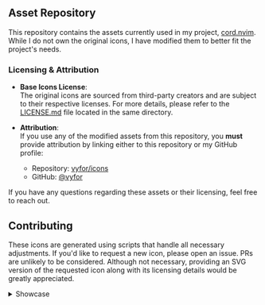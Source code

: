 ## Asset Repository  

This repository contains the assets currently used in my project, [cord.nvim](https://github.com/vyfor/cord.nvim). While I do not own the original icons, I have modified them to better fit the project's needs.  

### Licensing & Attribution  

- **Base Icons License**:  
  The original icons are sourced from third-party creators and are subject to their respective licenses. For more details, please refer to the [LICENSE.md](LICENSE.md) file located in the same directory.

- **Attribution**:  
  If you use any of the modified assets from this repository, you **must** provide attribution by linking either to this repository or my GitHub profile: 
  - Repository: [vyfor/icons](https://github.com/vyfor/icons)  
  - GitHub: [@vyfor](https://github.com/vyfor) 

If you have any questions regarding these assets or their licensing, feel free to reach out. 

## Contributing  

These icons are generated using scripts that handle all necessary adjustments. If you'd like to request a new icon, please open an issue. PRs are unlikely to be considered. Although not necessary, providing an SVG version of the requested icon along with its licensing details would be greatly appreciated.

<details id="showcase"><summary>Showcase</summary>

| Icon | catppuccin | material | onyx | pastel |
|------|---------|---------|---------|---------|
| ada.png | <img src='icons/catppuccin/ada.png' alt='ada.png' width='256' height='256' /> | <img src='icons/material/ada.png' alt='ada.png' width='256' height='256' /> | <img src='icons/onyx/ada.png' alt='ada.png' width='256' height='256' /> | <img src='icons/pastel/ada.png' alt='ada.png' width='256' height='256' /> |
| ahk.png | <img src='icons/catppuccin/ahk.png' alt='ahk.png' width='256' height='256' /> | <img src='icons/material/ahk.png' alt='ahk.png' width='256' height='256' /> | <img src='icons/onyx/ahk.png' alt='ahk.png' width='256' height='256' /> | <img src='icons/pastel/ahk.png' alt='ahk.png' width='256' height='256' /> |
| angular.png | <img src='icons/catppuccin/angular.png' alt='angular.png' width='256' height='256' /> | <img src='icons/material/angular.png' alt='angular.png' width='256' height='256' /> | <img src='icons/onyx/angular.png' alt='angular.png' width='256' height='256' /> | <img src='icons/pastel/angular.png' alt='angular.png' width='256' height='256' /> |
| arduino.png | <img src='icons/catppuccin/arduino.png' alt='arduino.png' width='256' height='256' /> | <img src='icons/material/arduino.png' alt='arduino.png' width='256' height='256' /> | <img src='icons/onyx/arduino.png' alt='arduino.png' width='256' height='256' /> | <img src='icons/pastel/arduino.png' alt='arduino.png' width='256' height='256' /> |
| assembly.png | <img src='icons/catppuccin/assembly.png' alt='assembly.png' width='256' height='256' /> | <img src='icons/material/assembly.png' alt='assembly.png' width='256' height='256' /> | <img src='icons/onyx/assembly.png' alt='assembly.png' width='256' height='256' /> | <img src='icons/pastel/assembly.png' alt='assembly.png' width='256' height='256' /> |
| astro.png | <img src='icons/catppuccin/astro.png' alt='astro.png' width='256' height='256' /> | <img src='icons/material/astro.png' alt='astro.png' width='256' height='256' /> | <img src='icons/onyx/astro.png' alt='astro.png' width='256' height='256' /> | <img src='icons/pastel/astro.png' alt='astro.png' width='256' height='256' /> |
| astronvim.png | <img src='icons/catppuccin/astronvim.png' alt='astronvim.png' width='256' height='256' /> | <img src='icons/material/astronvim.png' alt='astronvim.png' width='256' height='256' /> | <img src='icons/onyx/astronvim.png' alt='astronvim.png' width='256' height='256' /> | <img src='icons/pastel/astronvim.png' alt='astronvim.png' width='256' height='256' /> |
| awk.png | <img src='icons/catppuccin/awk.png' alt='awk.png' width='256' height='256' /> | <img src='icons/material/awk.png' alt='awk.png' width='256' height='256' /> | <img src='icons/onyx/awk.png' alt='awk.png' width='256' height='256' /> | <img src='icons/pastel/awk.png' alt='awk.png' width='256' height='256' /> |
| book.png | <img src='icons/catppuccin/book.png' alt='book.png' width='256' height='256' /> | <img src='icons/material/book.png' alt='book.png' width='256' height='256' /> | <img src='icons/onyx/book.png' alt='book.png' width='256' height='256' /> | <img src='icons/pastel/book.png' alt='book.png' width='256' height='256' /> |
| bug.png | <img src='icons/catppuccin/bug.png' alt='bug.png' width='256' height='256' /> | <img src='icons/material/bug.png' alt='bug.png' width='256' height='256' /> | <img src='icons/onyx/bug.png' alt='bug.png' width='256' height='256' /> | <img src='icons/pastel/bug.png' alt='bug.png' width='256' height='256' /> |
| c.png | <img src='icons/catppuccin/c.png' alt='c.png' width='256' height='256' /> | <img src='icons/material/c.png' alt='c.png' width='256' height='256' /> | <img src='icons/onyx/c.png' alt='c.png' width='256' height='256' /> | <img src='icons/pastel/c.png' alt='c.png' width='256' height='256' /> |
| cargo.png | <img src='icons/catppuccin/cargo.png' alt='cargo.png' width='256' height='256' /> | <img src='icons/material/cargo.png' alt='cargo.png' width='256' height='256' /> | <img src='icons/onyx/cargo.png' alt='cargo.png' width='256' height='256' /> | <img src='icons/pastel/cargo.png' alt='cargo.png' width='256' height='256' /> |
| clojure.png | <img src='icons/catppuccin/clojure.png' alt='clojure.png' width='256' height='256' /> | <img src='icons/material/clojure.png' alt='clojure.png' width='256' height='256' /> | <img src='icons/onyx/clojure.png' alt='clojure.png' width='256' height='256' /> | <img src='icons/pastel/clojure.png' alt='clojure.png' width='256' height='256' /> |
| controller.png | <img src='icons/catppuccin/controller.png' alt='controller.png' width='256' height='256' /> | <img src='icons/material/controller.png' alt='controller.png' width='256' height='256' /> | <img src='icons/onyx/controller.png' alt='controller.png' width='256' height='256' /> | <img src='icons/pastel/controller.png' alt='controller.png' width='256' height='256' /> |
| cpp.png | <img src='icons/catppuccin/cpp.png' alt='cpp.png' width='256' height='256' /> | <img src='icons/material/cpp.png' alt='cpp.png' width='256' height='256' /> | <img src='icons/onyx/cpp.png' alt='cpp.png' width='256' height='256' /> | <img src='icons/pastel/cpp.png' alt='cpp.png' width='256' height='256' /> |
| crystal.png | <img src='icons/catppuccin/crystal.png' alt='crystal.png' width='256' height='256' /> | <img src='icons/material/crystal.png' alt='crystal.png' width='256' height='256' /> | <img src='icons/onyx/crystal.png' alt='crystal.png' width='256' height='256' /> | <img src='icons/pastel/crystal.png' alt='crystal.png' width='256' height='256' /> |
| csharp.png | <img src='icons/catppuccin/csharp.png' alt='csharp.png' width='256' height='256' /> | <img src='icons/material/csharp.png' alt='csharp.png' width='256' height='256' /> | <img src='icons/onyx/csharp.png' alt='csharp.png' width='256' height='256' /> | <img src='icons/pastel/csharp.png' alt='csharp.png' width='256' height='256' /> |
| css.png | <img src='icons/catppuccin/css.png' alt='css.png' width='256' height='256' /> | <img src='icons/material/css.png' alt='css.png' width='256' height='256' /> | <img src='icons/onyx/css.png' alt='css.png' width='256' height='256' /> | <img src='icons/pastel/css.png' alt='css.png' width='256' height='256' /> |
| d.png | <img src='icons/catppuccin/d.png' alt='d.png' width='256' height='256' /> | <img src='icons/material/d.png' alt='d.png' width='256' height='256' /> | <img src='icons/onyx/d.png' alt='d.png' width='256' height='256' /> | <img src='icons/pastel/d.png' alt='d.png' width='256' height='256' /> |
| dart.png | <img src='icons/catppuccin/dart.png' alt='dart.png' width='256' height='256' /> | <img src='icons/material/dart.png' alt='dart.png' width='256' height='256' /> | <img src='icons/onyx/dart.png' alt='dart.png' width='256' height='256' /> | <img src='icons/pastel/dart.png' alt='dart.png' width='256' height='256' /> |
| dashboard.png | <img src='icons/catppuccin/dashboard.png' alt='dashboard.png' width='256' height='256' /> | <img src='icons/material/dashboard.png' alt='dashboard.png' width='256' height='256' /> | <img src='icons/onyx/dashboard.png' alt='dashboard.png' width='256' height='256' /> | <img src='icons/pastel/dashboard.png' alt='dashboard.png' width='256' height='256' /> |
| diagnostics.png | <img src='icons/catppuccin/diagnostics.png' alt='diagnostics.png' width='256' height='256' /> | <img src='icons/material/diagnostics.png' alt='diagnostics.png' width='256' height='256' /> | <img src='icons/onyx/diagnostics.png' alt='diagnostics.png' width='256' height='256' /> | <img src='icons/pastel/diagnostics.png' alt='diagnostics.png' width='256' height='256' /> |
| django.png | <img src='icons/catppuccin/django.png' alt='django.png' width='256' height='256' /> | <img src='icons/material/django.png' alt='django.png' width='256' height='256' /> | <img src='icons/onyx/django.png' alt='django.png' width='256' height='256' /> | <img src='icons/pastel/django.png' alt='django.png' width='256' height='256' /> |
| docker.png | <img src='icons/catppuccin/docker.png' alt='docker.png' width='256' height='256' /> | <img src='icons/material/docker.png' alt='docker.png' width='256' height='256' /> | <img src='icons/onyx/docker.png' alt='docker.png' width='256' height='256' /> | <img src='icons/pastel/docker.png' alt='docker.png' width='256' height='256' /> |
| editorconfig.png | <img src='icons/catppuccin/editorconfig.png' alt='editorconfig.png' width='256' height='256' /> | <img src='icons/material/editorconfig.png' alt='editorconfig.png' width='256' height='256' /> | <img src='icons/onyx/editorconfig.png' alt='editorconfig.png' width='256' height='256' /> | <img src='icons/pastel/editorconfig.png' alt='editorconfig.png' width='256' height='256' /> |
| elixir.png | <img src='icons/catppuccin/elixir.png' alt='elixir.png' width='256' height='256' /> | <img src='icons/material/elixir.png' alt='elixir.png' width='256' height='256' /> | <img src='icons/onyx/elixir.png' alt='elixir.png' width='256' height='256' /> | <img src='icons/pastel/elixir.png' alt='elixir.png' width='256' height='256' /> |
| elm.png | <img src='icons/catppuccin/elm.png' alt='elm.png' width='256' height='256' /> | <img src='icons/material/elm.png' alt='elm.png' width='256' height='256' /> | <img src='icons/onyx/elm.png' alt='elm.png' width='256' height='256' /> | <img src='icons/pastel/elm.png' alt='elm.png' width='256' height='256' /> |
| erlang.png | <img src='icons/catppuccin/erlang.png' alt='erlang.png' width='256' height='256' /> | <img src='icons/material/erlang.png' alt='erlang.png' width='256' height='256' /> | <img src='icons/onyx/erlang.png' alt='erlang.png' width='256' height='256' /> | <img src='icons/pastel/erlang.png' alt='erlang.png' width='256' height='256' /> |
| fennel.png | <img src='icons/catppuccin/fennel.png' alt='fennel.png' width='256' height='256' /> | <img src='icons/material/fennel.png' alt='fennel.png' width='256' height='256' /> | <img src='icons/onyx/fennel.png' alt='fennel.png' width='256' height='256' /> | <img src='icons/pastel/fennel.png' alt='fennel.png' width='256' height='256' /> |
| fishshell.png | <img src='icons/catppuccin/fishshell.png' alt='fishshell.png' width='256' height='256' /> | <img src='icons/material/fishshell.png' alt='fishshell.png' width='256' height='256' /> | <img src='icons/onyx/fishshell.png' alt='fishshell.png' width='256' height='256' /> | <img src='icons/pastel/fishshell.png' alt='fishshell.png' width='256' height='256' /> |
| folder.png | <img src='icons/catppuccin/folder.png' alt='folder.png' width='256' height='256' /> | <img src='icons/material/folder.png' alt='folder.png' width='256' height='256' /> | <img src='icons/onyx/folder.png' alt='folder.png' width='256' height='256' /> | <img src='icons/pastel/folder.png' alt='folder.png' width='256' height='256' /> |
| fortran.png | <img src='icons/catppuccin/fortran.png' alt='fortran.png' width='256' height='256' /> | <img src='icons/material/fortran.png' alt='fortran.png' width='256' height='256' /> | <img src='icons/onyx/fortran.png' alt='fortran.png' width='256' height='256' /> | <img src='icons/pastel/fortran.png' alt='fortran.png' width='256' height='256' /> |
| fsharp.png | <img src='icons/catppuccin/fsharp.png' alt='fsharp.png' width='256' height='256' /> | <img src='icons/material/fsharp.png' alt='fsharp.png' width='256' height='256' /> | <img src='icons/onyx/fsharp.png' alt='fsharp.png' width='256' height='256' /> | <img src='icons/pastel/fsharp.png' alt='fsharp.png' width='256' height='256' /> |
| gear.png | <img src='icons/catppuccin/gear.png' alt='gear.png' width='256' height='256' /> | <img src='icons/material/gear.png' alt='gear.png' width='256' height='256' /> | <img src='icons/onyx/gear.png' alt='gear.png' width='256' height='256' /> | <img src='icons/pastel/gear.png' alt='gear.png' width='256' height='256' /> |
| git.png | <img src='icons/catppuccin/git.png' alt='git.png' width='256' height='256' /> | <img src='icons/material/git.png' alt='git.png' width='256' height='256' /> | <img src='icons/onyx/git.png' alt='git.png' width='256' height='256' /> | <img src='icons/pastel/git.png' alt='git.png' width='256' height='256' /> |
| gleam.png | <img src='icons/catppuccin/gleam.png' alt='gleam.png' width='256' height='256' /> | <img src='icons/material/gleam.png' alt='gleam.png' width='256' height='256' /> | <img src='icons/onyx/gleam.png' alt='gleam.png' width='256' height='256' /> | <img src='icons/pastel/gleam.png' alt='gleam.png' width='256' height='256' /> |
| gml.png | <img src='icons/catppuccin/gml.png' alt='gml.png' width='256' height='256' /> | <img src='icons/material/gml.png' alt='gml.png' width='256' height='256' /> | <img src='icons/onyx/gml.png' alt='gml.png' width='256' height='256' /> | <img src='icons/pastel/gml.png' alt='gml.png' width='256' height='256' /> |
| gnu.png | <img src='icons/catppuccin/gnu.png' alt='gnu.png' width='256' height='256' /> | <img src='icons/material/gnu.png' alt='gnu.png' width='256' height='256' /> | <img src='icons/onyx/gnu.png' alt='gnu.png' width='256' height='256' /> | <img src='icons/pastel/gnu.png' alt='gnu.png' width='256' height='256' /> |
| go.png | <img src='icons/catppuccin/go.png' alt='go.png' width='256' height='256' /> | <img src='icons/material/go.png' alt='go.png' width='256' height='256' /> | <img src='icons/onyx/go.png' alt='go.png' width='256' height='256' /> | <img src='icons/pastel/go.png' alt='go.png' width='256' height='256' /> |
| godot.png | <img src='icons/catppuccin/godot.png' alt='godot.png' width='256' height='256' /> | <img src='icons/material/godot.png' alt='godot.png' width='256' height='256' /> | <img src='icons/onyx/godot.png' alt='godot.png' width='256' height='256' /> | <img src='icons/pastel/godot.png' alt='godot.png' width='256' height='256' /> |
| gradle.png | <img src='icons/catppuccin/gradle.png' alt='gradle.png' width='256' height='256' /> | <img src='icons/material/gradle.png' alt='gradle.png' width='256' height='256' /> | <img src='icons/onyx/gradle.png' alt='gradle.png' width='256' height='256' /> | <img src='icons/pastel/gradle.png' alt='gradle.png' width='256' height='256' /> |
| graphql.png | <img src='icons/catppuccin/graphql.png' alt='graphql.png' width='256' height='256' /> | <img src='icons/material/graphql.png' alt='graphql.png' width='256' height='256' /> | <img src='icons/onyx/graphql.png' alt='graphql.png' width='256' height='256' /> | <img src='icons/pastel/graphql.png' alt='graphql.png' width='256' height='256' /> |
| groovy.png | <img src='icons/catppuccin/groovy.png' alt='groovy.png' width='256' height='256' /> | <img src='icons/material/groovy.png' alt='groovy.png' width='256' height='256' /> | <img src='icons/onyx/groovy.png' alt='groovy.png' width='256' height='256' /> | <img src='icons/pastel/groovy.png' alt='groovy.png' width='256' height='256' /> |
| hashicorp.png | <img src='icons/catppuccin/hashicorp.png' alt='hashicorp.png' width='256' height='256' /> | <img src='icons/material/hashicorp.png' alt='hashicorp.png' width='256' height='256' /> | <img src='icons/onyx/hashicorp.png' alt='hashicorp.png' width='256' height='256' /> | <img src='icons/pastel/hashicorp.png' alt='hashicorp.png' width='256' height='256' /> |
| haskell.png | <img src='icons/catppuccin/haskell.png' alt='haskell.png' width='256' height='256' /> | <img src='icons/material/haskell.png' alt='haskell.png' width='256' height='256' /> | <img src='icons/onyx/haskell.png' alt='haskell.png' width='256' height='256' /> | <img src='icons/pastel/haskell.png' alt='haskell.png' width='256' height='256' /> |
| haxe.png | <img src='icons/catppuccin/haxe.png' alt='haxe.png' width='256' height='256' /> | <img src='icons/material/haxe.png' alt='haxe.png' width='256' height='256' /> | <img src='icons/onyx/haxe.png' alt='haxe.png' width='256' height='256' /> | <img src='icons/pastel/haxe.png' alt='haxe.png' width='256' height='256' /> |
| health.png | <img src='icons/catppuccin/health.png' alt='health.png' width='256' height='256' /> | <img src='icons/material/health.png' alt='health.png' width='256' height='256' /> | <img src='icons/onyx/health.png' alt='health.png' width='256' height='256' /> | <img src='icons/pastel/health.png' alt='health.png' width='256' height='256' /> |
| html.png | <img src='icons/catppuccin/html.png' alt='html.png' width='256' height='256' /> | <img src='icons/material/html.png' alt='html.png' width='256' height='256' /> | <img src='icons/onyx/html.png' alt='html.png' width='256' height='256' /> | <img src='icons/pastel/html.png' alt='html.png' width='256' height='256' /> |
| hyprland.png | <img src='icons/catppuccin/hyprland.png' alt='hyprland.png' width='256' height='256' /> | <img src='icons/material/hyprland.png' alt='hyprland.png' width='256' height='256' /> | <img src='icons/onyx/hyprland.png' alt='hyprland.png' width='256' height='256' /> | <img src='icons/pastel/hyprland.png' alt='hyprland.png' width='256' height='256' /> |
| idle.png | <img src='icons/catppuccin/idle.png' alt='idle.png' width='256' height='256' /> | <img src='icons/material/idle.png' alt='idle.png' width='256' height='256' /> | <img src='icons/onyx/idle.png' alt='idle.png' width='256' height='256' /> | <img src='icons/pastel/idle.png' alt='idle.png' width='256' height='256' /> |
| java.png | <img src='icons/catppuccin/java.png' alt='java.png' width='256' height='256' /> | <img src='icons/material/java.png' alt='java.png' width='256' height='256' /> | <img src='icons/onyx/java.png' alt='java.png' width='256' height='256' /> | <img src='icons/pastel/java.png' alt='java.png' width='256' height='256' /> |
| javascript.png | <img src='icons/catppuccin/javascript.png' alt='javascript.png' width='256' height='256' /> | <img src='icons/material/javascript.png' alt='javascript.png' width='256' height='256' /> | <img src='icons/onyx/javascript.png' alt='javascript.png' width='256' height='256' /> | <img src='icons/pastel/javascript.png' alt='javascript.png' width='256' height='256' /> |
| json.png | <img src='icons/catppuccin/json.png' alt='json.png' width='256' height='256' /> | <img src='icons/material/json.png' alt='json.png' width='256' height='256' /> | <img src='icons/onyx/json.png' alt='json.png' width='256' height='256' /> | <img src='icons/pastel/json.png' alt='json.png' width='256' height='256' /> |
| julia.png | <img src='icons/catppuccin/julia.png' alt='julia.png' width='256' height='256' /> | <img src='icons/material/julia.png' alt='julia.png' width='256' height='256' /> | <img src='icons/onyx/julia.png' alt='julia.png' width='256' height='256' /> | <img src='icons/pastel/julia.png' alt='julia.png' width='256' height='256' /> |
| jupyter.png | <img src='icons/catppuccin/jupyter.png' alt='jupyter.png' width='256' height='256' /> | <img src='icons/material/jupyter.png' alt='jupyter.png' width='256' height='256' /> | <img src='icons/onyx/jupyter.png' alt='jupyter.png' width='256' height='256' /> | <img src='icons/pastel/jupyter.png' alt='jupyter.png' width='256' height='256' /> |
| keyboard.png | <img src='icons/catppuccin/keyboard.png' alt='keyboard.png' width='256' height='256' /> | <img src='icons/material/keyboard.png' alt='keyboard.png' width='256' height='256' /> | <img src='icons/onyx/keyboard.png' alt='keyboard.png' width='256' height='256' /> | <img src='icons/pastel/keyboard.png' alt='keyboard.png' width='256' height='256' /> |
| kotlin.png | <img src='icons/catppuccin/kotlin.png' alt='kotlin.png' width='256' height='256' /> | <img src='icons/material/kotlin.png' alt='kotlin.png' width='256' height='256' /> | <img src='icons/onyx/kotlin.png' alt='kotlin.png' width='256' height='256' /> | <img src='icons/pastel/kotlin.png' alt='kotlin.png' width='256' height='256' /> |
| latex.png | <img src='icons/catppuccin/latex.png' alt='latex.png' width='256' height='256' /> | <img src='icons/material/latex.png' alt='latex.png' width='256' height='256' /> | <img src='icons/onyx/latex.png' alt='latex.png' width='256' height='256' /> | <img src='icons/pastel/latex.png' alt='latex.png' width='256' height='256' /> |
| lazyvim.png | <img src='icons/catppuccin/lazyvim.png' alt='lazyvim.png' width='256' height='256' /> | <img src='icons/material/lazyvim.png' alt='lazyvim.png' width='256' height='256' /> | <img src='icons/onyx/lazyvim.png' alt='lazyvim.png' width='256' height='256' /> | <img src='icons/pastel/lazyvim.png' alt='lazyvim.png' width='256' height='256' /> |
| license.png | <img src='icons/catppuccin/license.png' alt='license.png' width='256' height='256' /> | <img src='icons/material/license.png' alt='license.png' width='256' height='256' /> | <img src='icons/onyx/license.png' alt='license.png' width='256' height='256' /> | <img src='icons/pastel/license.png' alt='license.png' width='256' height='256' /> |
| lisp.png | <img src='icons/catppuccin/lisp.png' alt='lisp.png' width='256' height='256' /> | <img src='icons/material/lisp.png' alt='lisp.png' width='256' height='256' /> | <img src='icons/onyx/lisp.png' alt='lisp.png' width='256' height='256' /> | <img src='icons/pastel/lisp.png' alt='lisp.png' width='256' height='256' /> |
| lock.png | <img src='icons/catppuccin/lock.png' alt='lock.png' width='256' height='256' /> | <img src='icons/material/lock.png' alt='lock.png' width='256' height='256' /> | <img src='icons/onyx/lock.png' alt='lock.png' width='256' height='256' /> | <img src='icons/pastel/lock.png' alt='lock.png' width='256' height='256' /> |
| logs.png | <img src='icons/catppuccin/logs.png' alt='logs.png' width='256' height='256' /> | <img src='icons/material/logs.png' alt='logs.png' width='256' height='256' /> | <img src='icons/onyx/logs.png' alt='logs.png' width='256' height='256' /> | <img src='icons/pastel/logs.png' alt='logs.png' width='256' height='256' /> |
| lsp.png | <img src='icons/catppuccin/lsp.png' alt='lsp.png' width='256' height='256' /> | <img src='icons/material/lsp.png' alt='lsp.png' width='256' height='256' /> | <img src='icons/onyx/lsp.png' alt='lsp.png' width='256' height='256' /> | <img src='icons/pastel/lsp.png' alt='lsp.png' width='256' height='256' /> |
| lua.png | <img src='icons/catppuccin/lua.png' alt='lua.png' width='256' height='256' /> | <img src='icons/material/lua.png' alt='lua.png' width='256' height='256' /> | <img src='icons/onyx/lua.png' alt='lua.png' width='256' height='256' /> | <img src='icons/pastel/lua.png' alt='lua.png' width='256' height='256' /> |
| lunarvim.png | <img src='icons/catppuccin/lunarvim.png' alt='lunarvim.png' width='256' height='256' /> | <img src='icons/material/lunarvim.png' alt='lunarvim.png' width='256' height='256' /> | <img src='icons/onyx/lunarvim.png' alt='lunarvim.png' width='256' height='256' /> | <img src='icons/pastel/lunarvim.png' alt='lunarvim.png' width='256' height='256' /> |
| mail.png | <img src='icons/catppuccin/mail.png' alt='mail.png' width='256' height='256' /> | <img src='icons/material/mail.png' alt='mail.png' width='256' height='256' /> | <img src='icons/onyx/mail.png' alt='mail.png' width='256' height='256' /> | <img src='icons/pastel/mail.png' alt='mail.png' width='256' height='256' /> |
| markdown.png | <img src='icons/catppuccin/markdown.png' alt='markdown.png' width='256' height='256' /> | <img src='icons/material/markdown.png' alt='markdown.png' width='256' height='256' /> | <img src='icons/onyx/markdown.png' alt='markdown.png' width='256' height='256' /> | <img src='icons/pastel/markdown.png' alt='markdown.png' width='256' height='256' /> |
| matlab.png | <img src='icons/catppuccin/matlab.png' alt='matlab.png' width='256' height='256' /> | <img src='icons/material/matlab.png' alt='matlab.png' width='256' height='256' /> | <img src='icons/onyx/matlab.png' alt='matlab.png' width='256' height='256' /> | <img src='icons/pastel/matlab.png' alt='matlab.png' width='256' height='256' /> |
| maven.png | <img src='icons/catppuccin/maven.png' alt='maven.png' width='256' height='256' /> | <img src='icons/material/maven.png' alt='maven.png' width='256' height='256' /> | <img src='icons/onyx/maven.png' alt='maven.png' width='256' height='256' /> | <img src='icons/pastel/maven.png' alt='maven.png' width='256' height='256' /> |
| mercurial.png | <img src='icons/catppuccin/mercurial.png' alt='mercurial.png' width='256' height='256' /> | <img src='icons/material/mercurial.png' alt='mercurial.png' width='256' height='256' /> | <img src='icons/onyx/mercurial.png' alt='mercurial.png' width='256' height='256' /> | <img src='icons/pastel/mercurial.png' alt='mercurial.png' width='256' height='256' /> |
| neorg.png | <img src='icons/catppuccin/neorg.png' alt='neorg.png' width='256' height='256' /> | <img src='icons/material/neorg.png' alt='neorg.png' width='256' height='256' /> | <img src='icons/onyx/neorg.png' alt='neorg.png' width='256' height='256' /> | <img src='icons/pastel/neorg.png' alt='neorg.png' width='256' height='256' /> |
| neovim.png | <img src='icons/catppuccin/neovim.png' alt='neovim.png' width='256' height='256' /> | <img src='icons/material/neovim.png' alt='neovim.png' width='256' height='256' /> | <img src='icons/onyx/neovim.png' alt='neovim.png' width='256' height='256' /> | <img src='icons/pastel/neovim.png' alt='neovim.png' width='256' height='256' /> |
| nim.png | <img src='icons/catppuccin/nim.png' alt='nim.png' width='256' height='256' /> | <img src='icons/material/nim.png' alt='nim.png' width='256' height='256' /> | <img src='icons/onyx/nim.png' alt='nim.png' width='256' height='256' /> | <img src='icons/pastel/nim.png' alt='nim.png' width='256' height='256' /> |
| nix.png | <img src='icons/catppuccin/nix.png' alt='nix.png' width='256' height='256' /> | <img src='icons/material/nix.png' alt='nix.png' width='256' height='256' /> | <img src='icons/onyx/nix.png' alt='nix.png' width='256' height='256' /> | <img src='icons/pastel/nix.png' alt='nix.png' width='256' height='256' /> |
| notes.png | <img src='icons/catppuccin/notes.png' alt='notes.png' width='256' height='256' /> | <img src='icons/material/notes.png' alt='notes.png' width='256' height='256' /> | <img src='icons/onyx/notes.png' alt='notes.png' width='256' height='256' /> | <img src='icons/pastel/notes.png' alt='notes.png' width='256' height='256' /> |
| npm.png | <img src='icons/catppuccin/npm.png' alt='npm.png' width='256' height='256' /> | <img src='icons/material/npm.png' alt='npm.png' width='256' height='256' /> | <img src='icons/onyx/npm.png' alt='npm.png' width='256' height='256' /> | <img src='icons/pastel/npm.png' alt='npm.png' width='256' height='256' /> |
| nushell.png | <img src='icons/catppuccin/nushell.png' alt='nushell.png' width='256' height='256' /> | <img src='icons/material/nushell.png' alt='nushell.png' width='256' height='256' /> | <img src='icons/onyx/nushell.png' alt='nushell.png' width='256' height='256' /> | <img src='icons/pastel/nushell.png' alt='nushell.png' width='256' height='256' /> |
| nvchad.png | <img src='icons/catppuccin/nvchad.png' alt='nvchad.png' width='256' height='256' /> | <img src='icons/material/nvchad.png' alt='nvchad.png' width='256' height='256' /> | <img src='icons/onyx/nvchad.png' alt='nvchad.png' width='256' height='256' /> | <img src='icons/pastel/nvchad.png' alt='nvchad.png' width='256' height='256' /> |
| nvidia.png | <img src='icons/catppuccin/nvidia.png' alt='nvidia.png' width='256' height='256' /> | <img src='icons/material/nvidia.png' alt='nvidia.png' width='256' height='256' /> | <img src='icons/onyx/nvidia.png' alt='nvidia.png' width='256' height='256' /> | <img src='icons/pastel/nvidia.png' alt='nvidia.png' width='256' height='256' /> |
| ocaml.png | <img src='icons/catppuccin/ocaml.png' alt='ocaml.png' width='256' height='256' /> | <img src='icons/material/ocaml.png' alt='ocaml.png' width='256' height='256' /> | <img src='icons/onyx/ocaml.png' alt='ocaml.png' width='256' height='256' /> | <img src='icons/pastel/ocaml.png' alt='ocaml.png' width='256' height='256' /> |
| odin.png | <img src='icons/catppuccin/odin.png' alt='odin.png' width='256' height='256' /> | <img src='icons/material/odin.png' alt='odin.png' width='256' height='256' /> | <img src='icons/onyx/odin.png' alt='odin.png' width='256' height='256' /> | <img src='icons/pastel/odin.png' alt='odin.png' width='256' height='256' /> |
| opengl.png | <img src='icons/catppuccin/opengl.png' alt='opengl.png' width='256' height='256' /> | <img src='icons/material/opengl.png' alt='opengl.png' width='256' height='256' /> | <img src='icons/onyx/opengl.png' alt='opengl.png' width='256' height='256' /> | <img src='icons/pastel/opengl.png' alt='opengl.png' width='256' height='256' /> |
| org.png | <img src='icons/catppuccin/org.png' alt='org.png' width='256' height='256' /> | <img src='icons/material/org.png' alt='org.png' width='256' height='256' /> | <img src='icons/onyx/org.png' alt='org.png' width='256' height='256' /> | <img src='icons/pastel/org.png' alt='org.png' width='256' height='256' /> |
| pascal.png | <img src='icons/catppuccin/pascal.png' alt='pascal.png' width='256' height='256' /> | <img src='icons/material/pascal.png' alt='pascal.png' width='256' height='256' /> | <img src='icons/onyx/pascal.png' alt='pascal.png' width='256' height='256' /> | <img src='icons/pastel/pascal.png' alt='pascal.png' width='256' height='256' /> |
| perl.png | <img src='icons/catppuccin/perl.png' alt='perl.png' width='256' height='256' /> | <img src='icons/material/perl.png' alt='perl.png' width='256' height='256' /> | <img src='icons/onyx/perl.png' alt='perl.png' width='256' height='256' /> | <img src='icons/pastel/perl.png' alt='perl.png' width='256' height='256' /> |
| phoenix.png | <img src='icons/catppuccin/phoenix.png' alt='phoenix.png' width='256' height='256' /> | <img src='icons/material/phoenix.png' alt='phoenix.png' width='256' height='256' /> | <img src='icons/onyx/phoenix.png' alt='phoenix.png' width='256' height='256' /> | <img src='icons/pastel/phoenix.png' alt='phoenix.png' width='256' height='256' /> |
| php.png | <img src='icons/catppuccin/php.png' alt='php.png' width='256' height='256' /> | <img src='icons/material/php.png' alt='php.png' width='256' height='256' /> | <img src='icons/onyx/php.png' alt='php.png' width='256' height='256' /> | <img src='icons/pastel/php.png' alt='php.png' width='256' height='256' /> |
| picture.png | <img src='icons/catppuccin/picture.png' alt='picture.png' width='256' height='256' /> | <img src='icons/material/picture.png' alt='picture.png' width='256' height='256' /> | <img src='icons/onyx/picture.png' alt='picture.png' width='256' height='256' /> | <img src='icons/pastel/picture.png' alt='picture.png' width='256' height='256' /> |
| plugin.png | <img src='icons/catppuccin/plugin.png' alt='plugin.png' width='256' height='256' /> | <img src='icons/material/plugin.png' alt='plugin.png' width='256' height='256' /> | <img src='icons/onyx/plugin.png' alt='plugin.png' width='256' height='256' /> | <img src='icons/pastel/plugin.png' alt='plugin.png' width='256' height='256' /> |
| postcss.png | <img src='icons/catppuccin/postcss.png' alt='postcss.png' width='256' height='256' /> | <img src='icons/material/postcss.png' alt='postcss.png' width='256' height='256' /> | <img src='icons/onyx/postcss.png' alt='postcss.png' width='256' height='256' /> | <img src='icons/pastel/postcss.png' alt='postcss.png' width='256' height='256' /> |
| powershell.png | <img src='icons/catppuccin/powershell.png' alt='powershell.png' width='256' height='256' /> | <img src='icons/material/powershell.png' alt='powershell.png' width='256' height='256' /> | <img src='icons/onyx/powershell.png' alt='powershell.png' width='256' height='256' /> | <img src='icons/pastel/powershell.png' alt='powershell.png' width='256' height='256' /> |
| prisma.png | <img src='icons/catppuccin/prisma.png' alt='prisma.png' width='256' height='256' /> | <img src='icons/material/prisma.png' alt='prisma.png' width='256' height='256' /> | <img src='icons/onyx/prisma.png' alt='prisma.png' width='256' height='256' /> | <img src='icons/pastel/prisma.png' alt='prisma.png' width='256' height='256' /> |
| python.png | <img src='icons/catppuccin/python.png' alt='python.png' width='256' height='256' /> | <img src='icons/material/python.png' alt='python.png' width='256' height='256' /> | <img src='icons/onyx/python.png' alt='python.png' width='256' height='256' /> | <img src='icons/pastel/python.png' alt='python.png' width='256' height='256' /> |
| quarto.png | <img src='icons/catppuccin/quarto.png' alt='quarto.png' width='256' height='256' /> | <img src='icons/material/quarto.png' alt='quarto.png' width='256' height='256' /> | <img src='icons/onyx/quarto.png' alt='quarto.png' width='256' height='256' /> | <img src='icons/pastel/quarto.png' alt='quarto.png' width='256' height='256' /> |
| r.png | <img src='icons/catppuccin/r.png' alt='r.png' width='256' height='256' /> | <img src='icons/material/r.png' alt='r.png' width='256' height='256' /> | <img src='icons/onyx/r.png' alt='r.png' width='256' height='256' /> | <img src='icons/pastel/r.png' alt='r.png' width='256' height='256' /> |
| racket.png | <img src='icons/catppuccin/racket.png' alt='racket.png' width='256' height='256' /> | <img src='icons/material/racket.png' alt='racket.png' width='256' height='256' /> | <img src='icons/onyx/racket.png' alt='racket.png' width='256' height='256' /> | <img src='icons/pastel/racket.png' alt='racket.png' width='256' height='256' /> |
| react.png | <img src='icons/catppuccin/react.png' alt='react.png' width='256' height='256' /> | <img src='icons/material/react.png' alt='react.png' width='256' height='256' /> | <img src='icons/onyx/react.png' alt='react.png' width='256' height='256' /> | <img src='icons/pastel/react.png' alt='react.png' width='256' height='256' /> |
| ruby.png | <img src='icons/catppuccin/ruby.png' alt='ruby.png' width='256' height='256' /> | <img src='icons/material/ruby.png' alt='ruby.png' width='256' height='256' /> | <img src='icons/onyx/ruby.png' alt='ruby.png' width='256' height='256' /> | <img src='icons/pastel/ruby.png' alt='ruby.png' width='256' height='256' /> |
| rubygems.png | <img src='icons/catppuccin/rubygems.png' alt='rubygems.png' width='256' height='256' /> | <img src='icons/material/rubygems.png' alt='rubygems.png' width='256' height='256' /> | <img src='icons/onyx/rubygems.png' alt='rubygems.png' width='256' height='256' /> | <img src='icons/pastel/rubygems.png' alt='rubygems.png' width='256' height='256' /> |
| rust.png | <img src='icons/catppuccin/rust.png' alt='rust.png' width='256' height='256' /> | <img src='icons/material/rust.png' alt='rust.png' width='256' height='256' /> | <img src='icons/onyx/rust.png' alt='rust.png' width='256' height='256' /> | <img src='icons/pastel/rust.png' alt='rust.png' width='256' height='256' /> |
| scala.png | <img src='icons/catppuccin/scala.png' alt='scala.png' width='256' height='256' /> | <img src='icons/material/scala.png' alt='scala.png' width='256' height='256' /> | <img src='icons/onyx/scala.png' alt='scala.png' width='256' height='256' /> | <img src='icons/pastel/scala.png' alt='scala.png' width='256' height='256' /> |
| scss.png | <img src='icons/catppuccin/scss.png' alt='scss.png' width='256' height='256' /> | <img src='icons/material/scss.png' alt='scss.png' width='256' height='256' /> | <img src='icons/onyx/scss.png' alt='scss.png' width='256' height='256' /> | <img src='icons/pastel/scss.png' alt='scss.png' width='256' height='256' /> |
| shell.png | <img src='icons/catppuccin/shell.png' alt='shell.png' width='256' height='256' /> | <img src='icons/material/shell.png' alt='shell.png' width='256' height='256' /> | <img src='icons/onyx/shell.png' alt='shell.png' width='256' height='256' /> | <img src='icons/pastel/shell.png' alt='shell.png' width='256' height='256' /> |
| sql.png | <img src='icons/catppuccin/sql.png' alt='sql.png' width='256' height='256' /> | <img src='icons/material/sql.png' alt='sql.png' width='256' height='256' /> | <img src='icons/onyx/sql.png' alt='sql.png' width='256' height='256' /> | <img src='icons/pastel/sql.png' alt='sql.png' width='256' height='256' /> |
| squirrel.png | <img src='icons/catppuccin/squirrel.png' alt='squirrel.png' width='256' height='256' /> | <img src='icons/material/squirrel.png' alt='squirrel.png' width='256' height='256' /> | <img src='icons/onyx/squirrel.png' alt='squirrel.png' width='256' height='256' /> | <img src='icons/pastel/squirrel.png' alt='squirrel.png' width='256' height='256' /> |
| svelte.png | <img src='icons/catppuccin/svelte.png' alt='svelte.png' width='256' height='256' /> | <img src='icons/material/svelte.png' alt='svelte.png' width='256' height='256' /> | <img src='icons/onyx/svelte.png' alt='svelte.png' width='256' height='256' /> | <img src='icons/pastel/svelte.png' alt='svelte.png' width='256' height='256' /> |
| svg.png | <img src='icons/catppuccin/svg.png' alt='svg.png' width='256' height='256' /> | <img src='icons/material/svg.png' alt='svg.png' width='256' height='256' /> | <img src='icons/onyx/svg.png' alt='svg.png' width='256' height='256' /> | <img src='icons/pastel/svg.png' alt='svg.png' width='256' height='256' /> |
| swift.png | <img src='icons/catppuccin/swift.png' alt='swift.png' width='256' height='256' /> | <img src='icons/material/swift.png' alt='swift.png' width='256' height='256' /> | <img src='icons/onyx/swift.png' alt='swift.png' width='256' height='256' /> | <img src='icons/pastel/swift.png' alt='swift.png' width='256' height='256' /> |
| telescope.png | <img src='icons/catppuccin/telescope.png' alt='telescope.png' width='256' height='256' /> | <img src='icons/material/telescope.png' alt='telescope.png' width='256' height='256' /> | <img src='icons/onyx/telescope.png' alt='telescope.png' width='256' height='256' /> | <img src='icons/pastel/telescope.png' alt='telescope.png' width='256' height='256' /> |
| terminal.png | <img src='icons/catppuccin/terminal.png' alt='terminal.png' width='256' height='256' /> | <img src='icons/material/terminal.png' alt='terminal.png' width='256' height='256' /> | <img src='icons/onyx/terminal.png' alt='terminal.png' width='256' height='256' /> | <img src='icons/pastel/terminal.png' alt='terminal.png' width='256' height='256' /> |
| terraform.png | <img src='icons/catppuccin/terraform.png' alt='terraform.png' width='256' height='256' /> | <img src='icons/material/terraform.png' alt='terraform.png' width='256' height='256' /> | <img src='icons/onyx/terraform.png' alt='terraform.png' width='256' height='256' /> | <img src='icons/pastel/terraform.png' alt='terraform.png' width='256' height='256' /> |
| tests.png | <img src='icons/catppuccin/tests.png' alt='tests.png' width='256' height='256' /> | <img src='icons/material/tests.png' alt='tests.png' width='256' height='256' /> | <img src='icons/onyx/tests.png' alt='tests.png' width='256' height='256' /> | <img src='icons/pastel/tests.png' alt='tests.png' width='256' height='256' /> |
| text.png | <img src='icons/catppuccin/text.png' alt='text.png' width='256' height='256' /> | <img src='icons/material/text.png' alt='text.png' width='256' height='256' /> | <img src='icons/onyx/text.png' alt='text.png' width='256' height='256' /> | <img src='icons/pastel/text.png' alt='text.png' width='256' height='256' /> |
| tmux.png | <img src='icons/catppuccin/tmux.png' alt='tmux.png' width='256' height='256' /> | <img src='icons/material/tmux.png' alt='tmux.png' width='256' height='256' /> | <img src='icons/onyx/tmux.png' alt='tmux.png' width='256' height='256' /> | <img src='icons/pastel/tmux.png' alt='tmux.png' width='256' height='256' /> |
| toml.png | <img src='icons/catppuccin/toml.png' alt='toml.png' width='256' height='256' /> | <img src='icons/material/toml.png' alt='toml.png' width='256' height='256' /> | <img src='icons/onyx/toml.png' alt='toml.png' width='256' height='256' /> | <img src='icons/pastel/toml.png' alt='toml.png' width='256' height='256' /> |
| typescript.png | <img src='icons/catppuccin/typescript.png' alt='typescript.png' width='256' height='256' /> | <img src='icons/material/typescript.png' alt='typescript.png' width='256' height='256' /> | <img src='icons/onyx/typescript.png' alt='typescript.png' width='256' height='256' /> | <img src='icons/pastel/typescript.png' alt='typescript.png' width='256' height='256' /> |
| typst.png | <img src='icons/catppuccin/typst.png' alt='typst.png' width='256' height='256' /> | <img src='icons/material/typst.png' alt='typst.png' width='256' height='256' /> | <img src='icons/onyx/typst.png' alt='typst.png' width='256' height='256' /> | <img src='icons/pastel/typst.png' alt='typst.png' width='256' height='256' /> |
| v.png | <img src='icons/catppuccin/v.png' alt='v.png' width='256' height='256' /> | <img src='icons/material/v.png' alt='v.png' width='256' height='256' /> | <img src='icons/onyx/v.png' alt='v.png' width='256' height='256' /> | <img src='icons/pastel/v.png' alt='v.png' width='256' height='256' /> |
| vala.png | <img src='icons/catppuccin/vala.png' alt='vala.png' width='256' height='256' /> | <img src='icons/material/vala.png' alt='vala.png' width='256' height='256' /> | <img src='icons/onyx/vala.png' alt='vala.png' width='256' height='256' /> | <img src='icons/pastel/vala.png' alt='vala.png' width='256' height='256' /> |
| vim.png | <img src='icons/catppuccin/vim.png' alt='vim.png' width='256' height='256' /> | <img src='icons/material/vim.png' alt='vim.png' width='256' height='256' /> | <img src='icons/onyx/vim.png' alt='vim.png' width='256' height='256' /> | <img src='icons/pastel/vim.png' alt='vim.png' width='256' height='256' /> |
| viml.png | <img src='icons/catppuccin/viml.png' alt='viml.png' width='256' height='256' /> | <img src='icons/material/viml.png' alt='viml.png' width='256' height='256' /> | <img src='icons/onyx/viml.png' alt='viml.png' width='256' height='256' /> | <img src='icons/pastel/viml.png' alt='viml.png' width='256' height='256' /> |
| vue.png | <img src='icons/catppuccin/vue.png' alt='vue.png' width='256' height='256' /> | <img src='icons/material/vue.png' alt='vue.png' width='256' height='256' /> | <img src='icons/onyx/vue.png' alt='vue.png' width='256' height='256' /> | <img src='icons/pastel/vue.png' alt='vue.png' width='256' height='256' /> |
| wasm.png | <img src='icons/catppuccin/wasm.png' alt='wasm.png' width='256' height='256' /> | <img src='icons/material/wasm.png' alt='wasm.png' width='256' height='256' /> | <img src='icons/onyx/wasm.png' alt='wasm.png' width='256' height='256' /> | <img src='icons/pastel/wasm.png' alt='wasm.png' width='256' height='256' /> |
| xml.png | <img src='icons/catppuccin/xml.png' alt='xml.png' width='256' height='256' /> | <img src='icons/material/xml.png' alt='xml.png' width='256' height='256' /> | <img src='icons/onyx/xml.png' alt='xml.png' width='256' height='256' /> | <img src='icons/pastel/xml.png' alt='xml.png' width='256' height='256' /> |
| yaml.png | <img src='icons/catppuccin/yaml.png' alt='yaml.png' width='256' height='256' /> | <img src='icons/material/yaml.png' alt='yaml.png' width='256' height='256' /> | <img src='icons/onyx/yaml.png' alt='yaml.png' width='256' height='256' /> | <img src='icons/pastel/yaml.png' alt='yaml.png' width='256' height='256' /> |
| zig.png | <img src='icons/catppuccin/zig.png' alt='zig.png' width='256' height='256' /> | <img src='icons/material/zig.png' alt='zig.png' width='256' height='256' /> | <img src='icons/onyx/zig.png' alt='zig.png' width='256' height='256' /> | <img src='icons/pastel/zig.png' alt='zig.png' width='256' height='256' /> |
</details>
